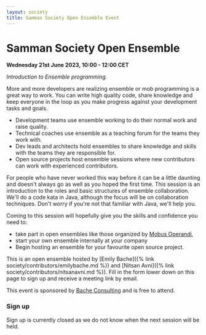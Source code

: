 ```yaml
---
layout: society
title: Samman Society Open Ensemble Event
---
```


# Samman Society Open Ensemble

**Wednesday 21st June 2023, 10:00 - 12:00 CET**

_Introduction to Ensemble programming._

More and more developers are realizing ensemble or mob programming is a great way to work. You can write high quality code, share knowledge and keep everyone in the loop as you make progress against your development tasks and goals.

* Development teams use ensemble working to do their normal work and raise quality.
* Technical coaches use ensemble as a teaching forum for the teams they work with.
* Dev leads and architects hold ensembles to share knowledge and skills with the teams they are responsible for.
* Open source projects host ensemble sessions where new contributors can work with experienced contributors.

For people who have never worked this way before it can be a little daunting and doesn't always go as well as you hoped the first time. This session is an introduction to the roles and basic structures of ensemble collaboration. We'll do a code kata in Java, although the focus will be on collaboration techniques. Don't worry if you're not that familiar with Java, we'll help you.

Coming to this session will hopefully give you the skills and confidence you need to:

* take part in open ensembles like those organized by [Mobus Operandi](https://mobusoperandi.com/), 
* start your own ensemble internally at your company 
* Begin hosting an ensemble for your favourite open source project. 

This is an open ensemble hosted by [Emily Bache]({% link
society/contributors/emilybache.md %}) and [Nitsan Avni]({% link
society/contributors/nitsanavni.md %}). Fill in the form lower down on this page to sign up and receive a meeting link by email.

This event is sponsored by [Bache Consulting](http://bacheconsulting.com) and is free to attend.

### Sign up
Sign up is currently closed as we do not know when the next session will be held.
